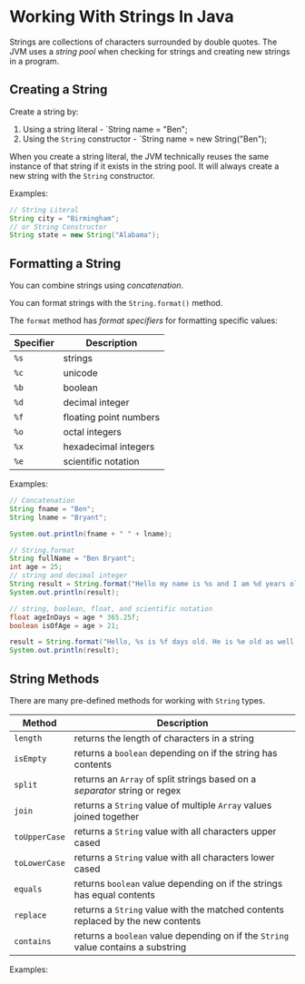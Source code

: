 # Working With Strings In Java

Strings are collections of characters surrounded by double quotes. The JVM uses a _string pool_ when checking for strings and creating new strings in a program.

## Creating a String

Create a string by:

1. Using a string literal - `String name = "Ben";
2. Using the `String` constructor - `String name = new String("Ben");

When you create a string literal, the JVM technically reuses the same instance of that string if it exists in the string pool. It will always create a new string with the `String` constructor.

Examples:

```java
// String Literal
String city = "Birmingham";
// or String Constructor
String state = new String("Alabama");
```

## Formatting a String

You can combine strings using _concatenation_.

You can format strings with the `String.format()` method.

The `format` method has _format specifiers_ for formatting specific values:

| Specifier | Description            |
| --------- | ---------------------- |
| `%s`      | strings                |
| `%c`      | unicode                |
| `%b`      | boolean                |
| `%d`      | decimal integer        |
| `%f`      | floating point numbers |
| `%o`      | octal integers         |
| `%x`      | hexadecimal integers   |
| `%e`      | scientific notation    |

Examples:

```java
// Concatenation
String fname = "Ben";
String lname = "Bryant";

System.out.println(fname + " " + lname);

// String.format
String fullName = "Ben Bryant";
int age = 25;
// string and decimal integer
String result = String.format("Hello my name is %s and I am %d years old.", fullName, age);
System.out.println(result);

// string, boolean, float, and scientific notation
float ageInDays = age * 365.25f;
boolean isOfAge = age > 21;

result = String.format("Hello, %s is %f days old. He is %e old as well. Is he old enough? Answer: %b.", fullName, ageInDays, ageInDays, isOfAge);
System.out.println(result);
```

## String Methods

There are many pre-defined methods for working with `String` types.

| Method        | Description                                                                       |
| ------------- | --------------------------------------------------------------------------------- |
| `length`      | returns the length of characters in a string                                      |
| `isEmpty`     | returns a `boolean` depending on if the string has contents                       |
| `split`       | returns an `Array` of split strings based on a _separator_ string or regex        |
| `join`        | returns a `String` value of multiple `Array` values joined together               |
| `toUpperCase` | returns a `String` value with all characters upper cased                          |
| `toLowerCase` | returns a `String` value with all characters lower cased                          |
| `equals`      | returns `boolean` value depending on if the strings has equal contents            |
| `replace`     | returns a `String` value with the matched contents replaced by the new contents   |
| `contains`    | returns a `boolean` value depending on if the `String` value contains a substring |


Examples:

```java

```